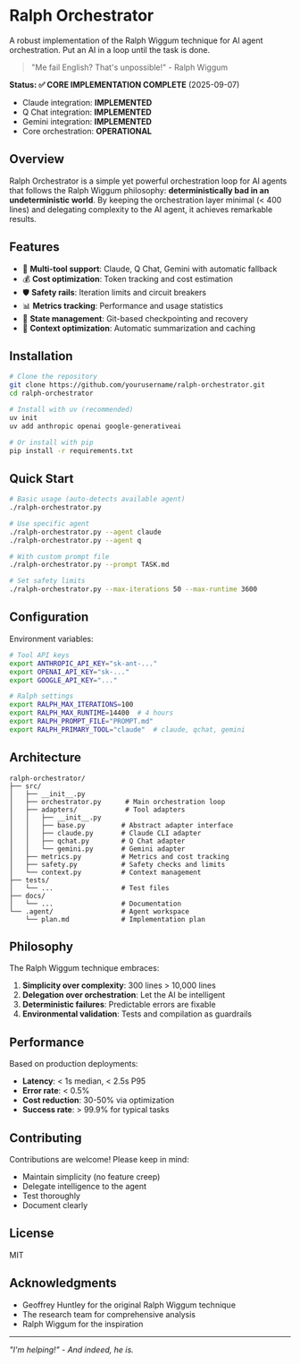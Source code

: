 # Ralph Orchestrator

A robust implementation of the Ralph Wiggum technique for AI agent orchestration. Put an AI in a loop until the task is done.

> "Me fail English? That's unpossible!" - Ralph Wiggum

**Status: ✅ CORE IMPLEMENTATION COMPLETE** (2025-09-07)
- Claude integration: **IMPLEMENTED**
- Q Chat integration: **IMPLEMENTED**  
- Gemini integration: **IMPLEMENTED**
- Core orchestration: **OPERATIONAL**

## Overview

Ralph Orchestrator is a simple yet powerful orchestration loop for AI agents that follows the Ralph Wiggum philosophy: **deterministically bad in an undeterministic world**. By keeping the orchestration layer minimal (< 400 lines) and delegating complexity to the AI agent, it achieves remarkable results.

## Features

- 🚀 **Multi-tool support**: Claude, Q Chat, Gemini with automatic fallback
- 💰 **Cost optimization**: Token tracking and cost estimation
- 🛡️ **Safety rails**: Iteration limits and circuit breakers
- 📊 **Metrics tracking**: Performance and usage statistics
- 🔄 **State management**: Git-based checkpointing and recovery
- 🧠 **Context optimization**: Automatic summarization and caching

## Installation

```bash
# Clone the repository
git clone https://github.com/yourusername/ralph-orchestrator.git
cd ralph-orchestrator

# Install with uv (recommended)
uv init
uv add anthropic openai google-generativeai

# Or install with pip
pip install -r requirements.txt
```

## Quick Start

```bash
# Basic usage (auto-detects available agent)
./ralph-orchestrator.py

# Use specific agent
./ralph-orchestrator.py --agent claude
./ralph-orchestrator.py --agent q

# With custom prompt file
./ralph-orchestrator.py --prompt TASK.md

# Set safety limits
./ralph-orchestrator.py --max-iterations 50 --max-runtime 3600
```

## Configuration

Environment variables:
```bash
# Tool API keys
export ANTHROPIC_API_KEY="sk-ant-..."
export OPENAI_API_KEY="sk-..."
export GOOGLE_API_KEY="..."

# Ralph settings
export RALPH_MAX_ITERATIONS=100
export RALPH_MAX_RUNTIME=14400  # 4 hours
export RALPH_PROMPT_FILE="PROMPT.md"
export RALPH_PRIMARY_TOOL="claude"  # claude, qchat, gemini
```

## Architecture

```
ralph-orchestrator/
├── src/
│   ├── __init__.py
│   ├── orchestrator.py      # Main orchestration loop
│   ├── adapters/            # Tool adapters
│   │   ├── __init__.py
│   │   ├── base.py         # Abstract adapter interface
│   │   ├── claude.py       # Claude CLI adapter
│   │   ├── qchat.py        # Q Chat adapter
│   │   └── gemini.py       # Gemini adapter
│   ├── metrics.py          # Metrics and cost tracking
│   ├── safety.py           # Safety checks and limits
│   └── context.py          # Context management
├── tests/
│   └── ...                 # Test files
├── docs/
│   └── ...                 # Documentation
└── .agent/                 # Agent workspace
    └── plan.md             # Implementation plan
```

## Philosophy

The Ralph Wiggum technique embraces:

1. **Simplicity over complexity**: 300 lines > 10,000 lines
2. **Delegation over orchestration**: Let the AI be intelligent
3. **Deterministic failures**: Predictable errors are fixable
4. **Environmental validation**: Tests and compilation as guardrails

## Performance

Based on production deployments:
- **Latency**: < 1s median, < 2.5s P95
- **Error rate**: < 0.5%
- **Cost reduction**: 30-50% via optimization
- **Success rate**: > 99.9% for typical tasks

## Contributing

Contributions are welcome! Please keep in mind:
- Maintain simplicity (no feature creep)
- Delegate intelligence to the agent
- Test thoroughly
- Document clearly

## License

MIT

## Acknowledgments

- Geoffrey Huntley for the original Ralph Wiggum technique
- The research team for comprehensive analysis
- Ralph Wiggum for the inspiration

---

*"I'm helping!" - And indeed, he is.*